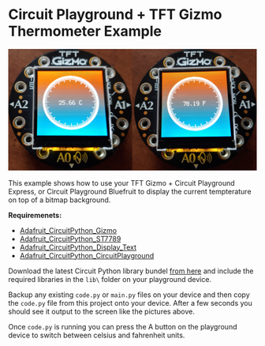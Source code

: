 # Circuit Playground + TFT Gizmo Thermometer Example

![Circuit Playground Gizmo Thermometer Photograph](main_image.png)

This example shows how to use your TFT Gizmo + Circuit Playground Express, or Circuit Playground Bluefruit to display the current tempterature on top of a bitmap background. 

**Requiremenets:**
* [Adafruit_CircuitPython_Gizmo](https://github.com/adafruit/Adafruit_CircuitPython_Gizmo)
* [Adafruit_CircuitPython_ST7789](https://github.com/adafruit/Adafruit_CircuitPython_ST7789)
* [Adafruit_CircuitPython_Display_Text](https://github.com/adafruit/Adafruit_CircuitPython_Display_Text)
* [Adafruit_CircuitPython_CircuitPlayground](https://github.com/adafruit/Adafruit_CircuitPython_CircuitPlayground)

Download the latest Circuit Python library bundel [from here](https://circuitpython.org/libraries) and include the required libraries in the `lib\` folder on your playground device.

Backup any existing `code.py` or `main.py` files on your device and then copy the `code.py` file from this project onto your device. After a few seconds you should see it output to the screen like the pictures above.

Once `code.py` is running you can press the A button on the playground device to switch between celsius and fahrenheit units.